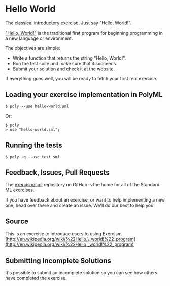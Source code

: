 # Hello World

The classical introductory exercise. Just say "Hello, World!".

["Hello, World!"](http://en.wikipedia.org/wiki/%22Hello,_world!%22_program) is
the traditional first program for beginning programming in a new language
or environment.

The objectives are simple:

- Write a function that returns the string "Hello, World!".
- Run the test suite and make sure that it succeeds.
- Submit your solution and check it at the website.

If everything goes well, you will be ready to fetch your first real exercise.

## Loading your exercise implementation in PolyML

```
$ poly --use hello-world.sml
```

Or:

```
$ poly
> use "hello-world.sml";
```

## Running the tests

```
$ poly -q --use test.sml
```

## Feedback, Issues, Pull Requests

The [exercism/sml](https://github.com/exercism/sml) repository on
GitHub is the home for all of the Standard ML exercises.

If you have feedback about an exercise, or want to help implementing a new
one, head over there and create an issue. We'll do our best to help you!

## Source

This is an exercise to introduce users to using Exercism [http://en.wikipedia.org/wiki/%22Hello,\_world!%22_program](http://en.wikipedia.org/wiki/%22Hello,_world!%22_program)

## Submitting Incomplete Solutions

It's possible to submit an incomplete solution so you can see how others have completed the exercise.
